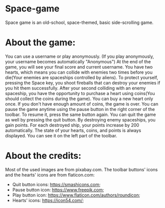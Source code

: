 # Space-game
Space game is an old-school, space-themed, basic side-scrolling game. 

# About the game:
You can use a username or play anonymously. (If you play anonymously, your username becomes automatically "Anonymous") At the end of the game, you will see your final score and current username.
You have two hearts, which means you can collide with enemies two times before you die(Your enemies are spaceships controlled by aliens). To protect yourself, pressing the Space key, you shoot fireballs that can destroy your enemies if you hit them successfully.
After your second colliding with an enemy spaceship, you have the opportunity to purchase a heart using coins(You should collect the coins during the game). You can buy a new heart only once. If you don't have enough amount of coins, the game is over. 
You can pause the game anytime using the pause button in the right corner of the toolbar. To resume it, press the same button again. You can quit the game as well by pressing the quit button. 
By destroying enemy spaceships, you gain points. For each destroyed ship, your points increase by 200 automatically. 
The state of your hearts, coins, and points is always displayed. You can see it on the left part of the toolbar. 

# About the credits:
Most of the used images are from pixabay.com. The toolbar buttons' icons and the hearts' icons are from flaticon.com:
-	Quit button icons: https://smashicons.com;
- Pause button icon: https://www.freepik.com;
-	Play button icon: https://www.flaticon.com/authors/roundicon; 
-	Hearts' icons: https://icon54.com/;
